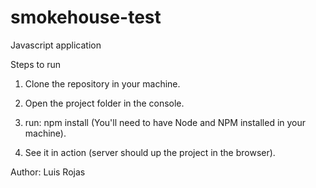 # smokehouse-test
Javascript application

Steps to run

1. Clone the repository in your machine.

2. Open the project folder in the console.

3. run: npm install (You'll need to have Node and NPM installed in your machine).

4. See it in action (server should up the project in the browser).

Author: Luis Rojas
